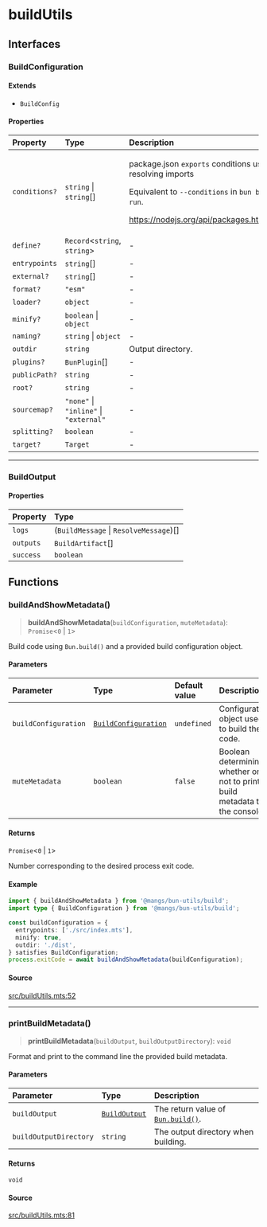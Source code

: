 # buildUtils

## Interfaces

### BuildConfiguration

#### Extends

- `BuildConfig`

#### Properties

| Property | Type | Description | Overrides | Inherited from |
| :------ | :------ | :------ | :------ | :------ |
| `conditions?` | `string` \| `string`[] | <p>package.json `exports` conditions used when resolving imports</p><p>Equivalent to `--conditions` in `bun build` or `bun run`.</p><p>https://nodejs.org/api/packages.html#exports</p> | `BuildConfig.conditions` | `BuildConfig.conditions` |
| `define?` | `Record`\<`string`, `string`\> | - | `BuildConfig.define` | `BuildConfig.define` |
| `entrypoints` | `string`[] | - | `BuildConfig.entrypoints` | `BuildConfig.entrypoints` |
| `external?` | `string`[] | - | `BuildConfig.external` | `BuildConfig.external` |
| `format?` | `"esm"` | - | `BuildConfig.format` | `BuildConfig.format` |
| `loader?` | `object` | - | `BuildConfig.loader` | `BuildConfig.loader` |
| `minify?` | `boolean` \| `object` | - | `BuildConfig.minify` | `BuildConfig.minify` |
| `naming?` | `string` \| `object` | - | `BuildConfig.naming` | `BuildConfig.naming` |
| `outdir` | `string` | Output directory. | `BuildConfig.outdir` | `BuildConfig.outdir` |
| `plugins?` | `BunPlugin`[] | - | `BuildConfig.plugins` | `BuildConfig.plugins` |
| `publicPath?` | `string` | - | `BuildConfig.publicPath` | `BuildConfig.publicPath` |
| `root?` | `string` | - | `BuildConfig.root` | `BuildConfig.root` |
| `sourcemap?` | `"none"` \| `"inline"` \| `"external"` | - | `BuildConfig.sourcemap` | `BuildConfig.sourcemap` |
| `splitting?` | `boolean` | - | `BuildConfig.splitting` | `BuildConfig.splitting` |
| `target?` | `Target` | - | `BuildConfig.target` | `BuildConfig.target` |

***

### BuildOutput

#### Properties

| Property | Type |
| :------ | :------ |
| `logs` | (`BuildMessage` \| `ResolveMessage`)[] |
| `outputs` | `BuildArtifact`[] |
| `success` | `boolean` |

## Functions

### buildAndShowMetadata()

> **buildAndShowMetadata**(`buildConfiguration`, `muteMetadata`): `Promise`\<`0` \| `1`\>

Build code using `Bun.build()` and a provided build configuration object.

#### Parameters

| Parameter | Type | Default value | Description |
| :------ | :------ | :------ | :------ |
| `buildConfiguration` | [`BuildConfiguration`](buildUtils.md#buildconfiguration) | `undefined` | Configuration object used to build the code. |
| `muteMetadata` | `boolean` | `false` | Boolean determining whether or not to print build metadata to the console. |

#### Returns

`Promise`\<`0` \| `1`\>

Number corresponding to the desired process exit code.

#### Example

```ts
import { buildAndShowMetadata } from '@mangs/bun-utils/build';
import type { BuildConfiguration } from '@mangs/bun-utils/build';

const buildConfiguration = {
  entrypoints: ['./src/index.mts'],
  minify: true,
  outdir: './dist',
} satisfies BuildConfiguration;
process.exitCode = await buildAndShowMetadata(buildConfiguration);
```

#### Source

[src/buildUtils.mts:52](https://github.com/mangs/bun-utils/blob/04c4338b71ceaef98b206440d00c64e2b904fd2d/src/buildUtils.mts#L52)

***

### printBuildMetadata()

> **printBuildMetadata**(`buildOutput`, `buildOutputDirectory`): `void`

Format and print to the command line the provided build metadata.

#### Parameters

| Parameter | Type | Description |
| :------ | :------ | :------ |
| `buildOutput` | [`BuildOutput`](buildUtils.md#buildoutput) | The return value of [`Bun.build()`](https://bun.sh/docs/bundler). |
| `buildOutputDirectory` | `string` | The output directory when building. |

#### Returns

`void`

#### Source

[src/buildUtils.mts:81](https://github.com/mangs/bun-utils/blob/04c4338b71ceaef98b206440d00c64e2b904fd2d/src/buildUtils.mts#L81)
